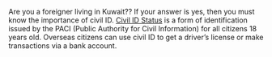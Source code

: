 Are you a foreigner living in Kuwait?? If your answer is yes, then you must know the importance of civil ID. [Civil ID Status](https://civilidstatus.net/) is a form of identification issued by the PACI (Public Authority for Civil Information) for all citizens 18 years old. Overseas citizens can use civil ID to get a driver’s license or make transactions via a bank account.
